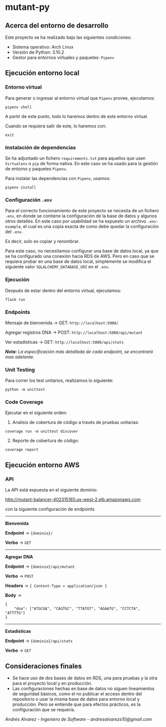 # mutant-py

## Acerca del entorno de desarrollo

Este proyecto se ha realizado bajo las siguientes condiciones:

* Sistema operativo: Arch Linux
* Versión de Python: 3.10.2
* Gestor para entornos virtuales y paquetes: `Pipenv`

## Ejecución entorno local

### Entorno virtual

Para generar o ingresar al entorno virtual que `Pipenv` provee, ejecutamos:

`pipenv shell`

A partir de este punto, todo lo haremos dentro de este entorno
virtual.

Cuando se requiera salir de este, lo haremos con:

`exit`

### Instalación de dependencias

Se ha adjuntado un fichero `requirements.txt` para aquellos que usen
`Virtualenv` o `pip` de forma nativa. En este caso se ha usado para
la gestión de entorno y paquetes `Pipenv`.

Para instalar las dependencias con `Pipenv`, usamos:

`pipenv install`

### Configuración `.env`

Para el correcto funcionamiento de este proyecto se necesita de
un fichero `.env`, en donde se contiene la configuración de la
base de datos y algunos otros detalles. En este caso por usabilidad
se ha expuesto un archivo `.env-example`, el cual es una copia
exacta de como debe quedar la configuración del `.env`.

Es decir, solo es copiar y renombrar.

Para este caso, no necesitamos configurar una base de datos local,
ya que se ha configurado una conexión hacia RDS de AWS. Pero en caso
que se requiera probar en una base de datos local, simplemente
se modifica el siguiente valor `SQLALCHEMY_DATABASE_URI` en el `.env`.

### Ejecución

Después de estar dentro del entorno virtual, ejecutamos:

`flask run`

### Endpoints

Mensaje de bienvenida -> GET: `http://localhost:5000/`

Agregar registros DNA -> POST: `http://localhost:5000/api/mutant`

Ver estadisticas -> GET: `http://localhost:5000/api/stats`

***Nota:*** _La especificación más detallada de cada endpoint,
se encontrará mas adelante._

### Unit Testing

Para correr los test unitarios, realizamos lo siguiente:

`python -m unittest`

### Code Coverage

Ejecutar en el siguiente orden:

1. Analisis de cobertura de código a través de pruebas unitarias:

`coverage run -m unittest discover`

2. Reporte de cobertura de código:

`coverage report`

## Ejecución entorno AWS

### API

La API está expuesta en el siguiente dominio:

http://mutant-balancer-402315165.us-west-2.elb.amazonaws.com

con la siguiente configuración de endpoints
___
**Bienvenida**

**Endpoint** -> `{dominio}/`

**Verbo** -> `GET`
____

**Agregar DNA**

**Endpoint** -> `{dominio}/api/mutant`

**Verbo** -> `POST`

**Headers** -> `{ Content-Type = application/json }`

**Body** ->
```
{
	"dna": ["ATGCGA", "CAGTGC", "TTATGT", "AGAATG", "CCTCTA", "ATTTTG"]
}
```
___
**Estadísticas**

**Endpoint** -> `{dominio}/api/stats`

**Verbo** -> `GET`

## Consideraciones finales
* Se hace uso de dos bases de datos en RDS, una para pruebas y
la otra para el proyecto local y en producción.
* Las configuraciones hechas en base de datos no siguen lineamientos
de seguridad básicos, como el no publicar el acceso dentro del repositorio
o usar la misma base de datos para entorno local y producción.
Pero se entiende que para efectos prácticos, es la configuración
que se requería.



_Andrés Alvarez - Ingeniero de Software - andresalvarezs10@gmail.com_
